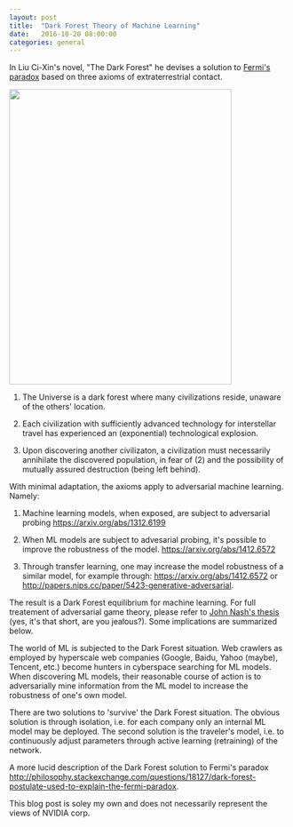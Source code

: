 ```yaml
---
layout: post
title:  "Dark Forest Theory of Machine Learning"
date:   2016-10-20 08:00:00
categories: general
---
```


In Liu Ci-Xin's novel, "The Dark Forest" he devises a solution to [Fermi's paradox][fermi] based on three axioms of extraterrestrial contact.

<img src="http://leotam.github.io/assets/darkForest.jpg" width="400" height="532" align="middle"/>

1. The Universe is a dark forest where many civilizations reside, unaware of the others' location.

2. Each civilization with sufficiently advanced technology for interstellar travel has experienced an (exponential) technological explosion. 

3. Upon discovering another civilizaton, a civilization must necessarily annihilate the discovered population, in fear of (2) and the possibility of mutually assured destruction (being left behind).

With minimal adaptation, the axioms apply to adversarial machine learning.  Namely:

1. Machine learning models, when exposed, are subject to adversarial probing <https://arxiv.org/abs/1312.6199>

2. When ML models are subject to advesarial probing, it's possible to improve the robustness of the model. <https://arxiv.org/abs/1412.6572>

3. Through transfer learning, one may increase the model robustness of a similar model, for example through: <https://arxiv.org/abs/1412.6572> or <http://papers.nips.cc/paper/5423-generative-adversarial>. 

The result is a Dark Forest equilibrium for machine learning.  For full treatement of adversarial game theory, please refer to [John Nash's thesis][nashThesis] (yes, it's that short, are you jealous?).  Some implications are summarized below.

The world of ML is subjected to the Dark Forest situation.  Web crawlers as employed by hyperscale web companies (Google, Baidu, Yahoo (maybe), Tencent, etc.) become hunters in cyberspace searching for ML models.  When discovering ML models, their reasonable course of action is to adversarially mine information from the ML model to increase the robustness of one's own model.

There are two solutions to 'survive' the Dark Forest situation.  The obvious solution is through isolation, i.e. for each company only an internal ML model may be deployed.  The second solution is the traveler's model, i.e. to continuously adjust parameters through active learning (retraining) of the network.

A more lucid description of the Dark Forest solution to Fermi's paradox <http://philosophy.stackexchange.com/questions/18127/dark-forest-postulate-used-to-explain-the-fermi-paradox>.  

This blog post is soley my own and does not necessarily represent the views of NVIDIA corp.

[fermi]: https://en.wikipedia.org/wiki/Fermi_paradox
[nashThesis]: http://www.princeton.edu/mudd/news/faq/topics/Non-Cooperative_Games_Nash.pdf